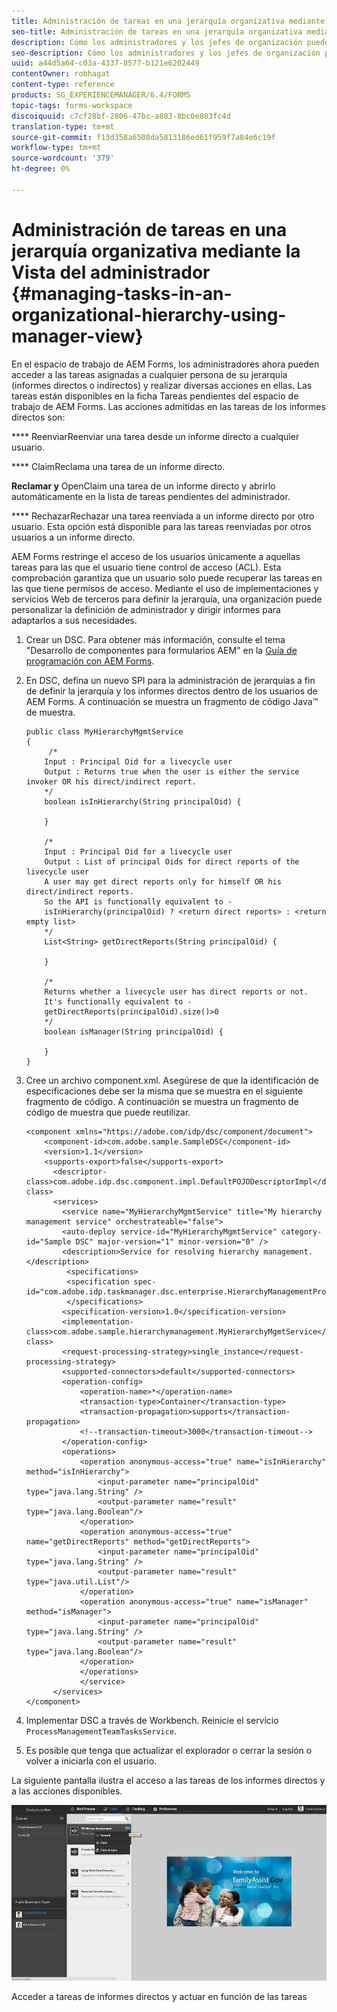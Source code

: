 ```yaml
---
title: Administración de tareas en una jerarquía organizativa mediante la Vista del administrador
seo-title: Administración de tareas en una jerarquía organizativa mediante la Vista del administrador
description: Cómo los administradores y los jefes de organización pueden acceder a las tareas de sus informes directos e indirectos y trabajar en ellas en la ficha Tareas pendientes del espacio de trabajo de AEM Forms.
seo-description: Cómo los administradores y los jefes de organización pueden acceder a las tareas de sus informes directos e indirectos y trabajar en ellas en la ficha Tareas pendientes del espacio de trabajo de AEM Forms.
uuid: a44d5a64-c03a-4337-8577-b121e6202449
contentOwner: robhagat
content-type: reference
products: SG_EXPERIENCEMANAGER/6.4/FORMS
topic-tags: forms-workspace
discoiquuid: c7cf28bf-2806-47bc-a803-8bc0e803fc4d
translation-type: tm+mt
source-git-commit: f13d358a6508da5813186ed61f959f7a84e6c19f
workflow-type: tm+mt
source-wordcount: '379'
ht-degree: 0%

---
```



# Administración de tareas en una jerarquía organizativa mediante la Vista del administrador {#managing-tasks-in-an-organizational-hierarchy-using-manager-view}

En el espacio de trabajo de AEM Forms, los administradores ahora pueden acceder a las tareas asignadas a cualquier persona de su jerarquía (informes directos o indirectos) y realizar diversas acciones en ellas. Las tareas están disponibles en la ficha Tareas pendientes del espacio de trabajo de AEM Forms. Las acciones admitidas en las tareas de los informes directos son:

**** ReenviarReenviar una tarea desde un informe directo a cualquier usuario.

**** ClaimReclama una tarea de un informe directo.

**Reclamar y** OpenClaim una tarea de un informe directo y abrirlo automáticamente en la lista de tareas pendientes del administrador.

**** RechazarRechazar una tarea reenviada a un informe directo por otro usuario. Esta opción está disponible para las tareas reenviadas por otros usuarios a un informe directo.

AEM Forms restringe el acceso de los usuarios únicamente a aquellas tareas para las que el usuario tiene control de acceso (ACL). Esta comprobación garantiza que un usuario solo puede recuperar las tareas en las que tiene permisos de acceso. Mediante el uso de implementaciones y servicios Web de terceros para definir la jerarquía, una organización puede personalizar la definición de administrador y dirigir informes para adaptarlos a sus necesidades.

1. Crear un DSC. Para obtener más información, consulte el tema &quot;Desarrollo de componentes para formularios AEM&quot; en la [Guía de programación con AEM Forms](https://www.adobe.com/go/learn_aemforms_programming_63).
1. En DSC, defina un nuevo SPI para la administración de jerarquías a fin de definir la jerarquía y los informes directos dentro de los usuarios de AEM Forms. A continuación se muestra un fragmento de código Java™ de muestra.

   ```as3
   public class MyHierarchyMgmtService 
   { 
        /*
       Input : Principal Oid for a livecycle user
       Output : Returns true when the user is either the service invoker OR his direct/indirect report.
       */
       boolean isInHierarchy(String principalOid) {
   
       }
   
       /* 
       Input : Principal Oid for a livecycle user
       Output : List of principal Oids for direct reports of the livecycle user
       A user may get direct reports only for himself OR his direct/indirect reports.
       So the API is functionally equivalent to - 
       isInHierarchy(principalOid) ? <return direct reports> : <return empty list>
       */
       List<String> getDirectReports(String principalOid) {
   
       }
   
       /* 
       Returns whether a livecycle user has direct reports or not.
       It's functionally equivalent to -
       getDirectReports(principalOid).size()>0
       */
       boolean isManager(String principalOid) {
   
       }  
   }
   ```

1. Cree un archivo component.xml. Asegúrese de que la identificación de especificaciones debe ser la misma que se muestra en el siguiente fragmento de código. A continuación se muestra un fragmento de código de muestra que puede reutilizar.

   ```as3
   <component xmlns="https://adobe.com/idp/dsc/component/document"> 
       <component-id>com.adobe.sample.SampleDSC</component-id> 
       <version>1.1</version> 
       <supports-export>false</supports-export> 
         <descriptor-class>com.adobe.idp.dsc.component.impl.DefaultPOJODescriptorImpl</descriptor-class> 
         <services> 
           <service name="MyHierarchyMgmtService" title="My hierarchy management service" orchestrateable="false"> 
           <auto-deploy service-id="MyHierarchyMgmtService" category-id="Sample DSC" major-version="1" minor-version="0" /> 
           <description>Service for resolving hierarchy management.</description> 
            <specifications> 
            <specification spec-id="com.adobe.idp.taskmanager.dsc.enterprise.HierarchyManagementProvider"/> 
            </specifications> 
           <specification-version>1.0</specification-version> 
           <implementation-class>com.adobe.sample.hierarchymanagement.MyHierarchyMgmtService</implementation-class> 
           <request-processing-strategy>single_instance</request-processing-strategy> 
           <supported-connectors>default</supported-connectors> 
           <operation-config> 
               <operation-name>*</operation-name> 
               <transaction-type>Container</transaction-type> 
               <transaction-propagation>supports</transaction-propagation> 
               <!--transaction-timeout>3000</transaction-timeout--> 
           </operation-config> 
           <operations> 
               <operation anonymous-access="true" name="isInHierarchy" method="isInHierarchy"> 
                   <input-parameter name="principalOid" type="java.lang.String" /> 
                   <output-parameter name="result" type="java.lang.Boolean"/> 
               </operation> 
               <operation anonymous-access="true" name="getDirectReports" method="getDirectReports"> 
                   <input-parameter name="principalOid" type="java.lang.String" /> 
                   <output-parameter name="result" type="java.util.List"/> 
               </operation> 
               <operation anonymous-access="true" name="isManager" method="isManager"> 
                   <input-parameter name="principalOid" type="java.lang.String" /> 
                   <output-parameter name="result" type="java.lang.Boolean"/> 
               </operation> 
               </operations> 
               </service> 
         </services>
   </component>
   ```

1. Implementar DSC a través de Workbench. Reinicie el servicio `ProcessManagementTeamTasksService`.
1. Es posible que tenga que actualizar el explorador o cerrar la sesión o volver a iniciarla con el usuario.

La siguiente pantalla ilustra el acceso a las tareas de los informes directos y a las acciones disponibles.

![cu_manager_vista](assets/cu_manager_view.png)

Acceder a tareas de informes directos y actuar en función de las tareas

